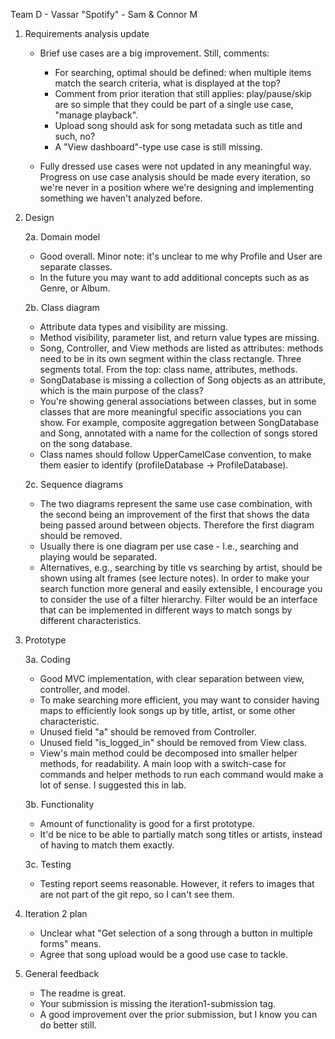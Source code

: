 Team D - Vassar "Spotify" - Sam & Connor M

1. Requirements analysis update
    - Brief use cases are a big improvement. Still, comments:
      - For searching, optimal should be defined: when multiple items match the search criteria, what is displayed at the top? 
      - Comment from prior iteration that still applies: play/pause/skip are so simple that they could be part of a single use case, "manage playback". 
      - Upload song should ask for song metadata such as title and such, no?
      - A "View dashboard"-type use case is still missing.

    - Fully dressed use cases were not updated in any meaningful way. Progress on use case analysis should be made every iteration, so we're never in a position where we're designing and implementing something we haven't analyzed before.


2. Design

    2a. Domain model
      - Good overall. Minor note: it's unclear to me why Profile and User are separate classes. 
      - In the future you may want to add additional concepts such as as Genre, or Album.


    2b. Class diagram
      - Attribute data types and visibility are missing.
      - Method visibility, parameter list, and return value types are missing.
      - Song, Controller, and View methods are listed as attributes: methods need to be in its own segment within the class rectangle. Three segments total. From the top: class name, attributes, methods.
      - SongDatabase is missing a collection of Song objects as an attribute, which is the main purpose of the class?
      - You're showing general associations between classes, but in some classes that are more meaningful specific associations you can show. For example, composite aggregation between SongDatabase and Song, annotated with a name for the collection of songs stored on the song database.
      - Class names should follow UpperCamelCase convention, to make them easier to identify (profileDatabase -> ProfileDatabase).

 
    2c. Sequence diagrams
      - The two diagrams represent the same use case combination, with the second being an improvement of the first that shows the data being passed around between objects. Therefore the first diagram should be removed. 
     - Usually there is one diagram per use case - I.e., searching and playing would be separated.
     - Alternatives, e.g., searching by title vs searching by artist, should be shown using alt frames (see lecture notes). In order to make your search function more general and easily extensible, I encourage you to consider the use of a filter hierarchy. Filter would be an interface that can be implemented in different ways to match songs by different characteristics.



3. Prototype

    3a. Coding
      - Good MVC implementation, with clear separation between view, controller, and model.
      - To make searching more efficient, you may want to consider having maps to efficiently look songs up by title, artist, or some other characteristic.
      - Unused field "a" should be removed from Controller.
      - Unused field "is_logged_in" should be removed from View class. 
      - View's main method could be decomposed into smaller helper methods, for readability. A main loop with a switch-case for commands and helper methods to run each command would make a lot of sense. I suggested this in lab. 



    3b. Functionality
      - Amount of functionality is good for a first prototype.
      - It'd be nice to be able to partially match song titles or artists, instead of having to match them exactly.
  

    3c. Testing
      - Testing report seems reasonable. However, it refers to images that are not part of the git repo, so I can't see them.


4. Iteration 2 plan
    - Unclear what "Get selection of a song through a button in multiple forms" means.
    - Agree that song upload would be a good use case to tackle.

5. General feedback
   - The readme is great.
   - Your submission is missing the iteration1-submission tag.
   - A good improvement over the prior submission, but I know you can do better still.